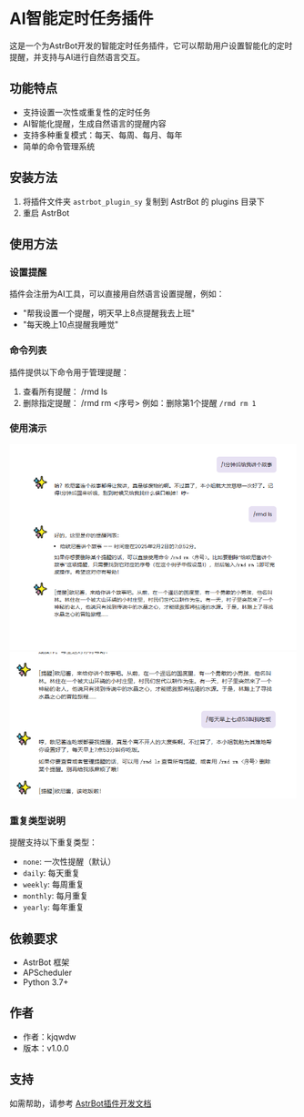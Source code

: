 # AI智能定时任务插件

这是一个为AstrBot开发的智能定时任务插件，它可以帮助用户设置智能化的定时提醒，并支持与AI进行自然语言交互。

## 功能特点

- 支持设置一次性或重复性的定时任务
- AI智能化提醒，生成自然语言的提醒内容
- 支持多种重复模式：每天、每周、每月、每年
- 简单的命令管理系统

## 安装方法

1. 将插件文件夹 `astrbot_plugin_sy` 复制到 AstrBot 的 plugins 目录下
2. 重启 AstrBot

## 使用方法

### 设置提醒

插件会注册为AI工具，可以直接用自然语言设置提醒，例如：
- "帮我设置一个提醒，明天早上8点提醒我去上班"
- "每天晚上10点提醒我睡觉"

### 命令列表

插件提供以下命令用于管理提醒：

1. 查看所有提醒：
/rmd ls
2. 删除指定提醒：
/rmd rm <序号>
例如：删除第1个提醒 `/rmd rm 1`

### 使用演示

![演示1](image/ys1.png)
![演示2](image/ys2.png)

### 重复类型说明

提醒支持以下重复类型：
- `none`: 一次性提醒（默认）
- `daily`: 每天重复
- `weekly`: 每周重复
- `monthly`: 每月重复
- `yearly`: 每年重复

## 依赖要求

- AstrBot 框架
- APScheduler
- Python 3.7+

## 作者

- 作者：kjqwdw
- 版本：v1.0.0

## 支持

如需帮助，请参考 [AstrBot插件开发文档](https://astrbot.soulter.top/dev/plugin.html/)

